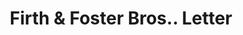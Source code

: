 ---
doi: 10.7916/D8KS83PG
date_other: '1880'
date_other_textual: 1880-1889
form: correspondence
genre:
- Letters (correspondence)
name:
- Firth & Foster Bros.
object_in_context_url: https://biggert.cul.columbia.edu/items/view/ave_biggert_01399
subject_hierarchical_geographic:
- Philadelphia, Pennsylvania, United States
subject_name:
- Firth & Foster Bros.
title: Firth & Foster Bros.. Letter
sort_title: Firth & Foster Bros.. Letter
call_number: ave_biggert_01399
coordinates:
- 40.00944444444445,-75.13333333333334
pid: ave_biggert_01399
identifiers: ave_biggert_01399
thumbnail: https://derivativo-2.library.columbia.edu/iiif/2/ldpd:344689/full/!256,256/0/native.jpg
permalink: /biggert/ave_biggert_01399/
layout: iiif-image-page
---